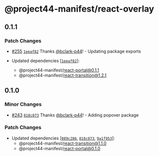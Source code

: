 # @project44-manifest/react-overlay

## 0.1.1

### Patch Changes

- [#255](https://github.com/project44/manifest/pull/255)
  [`1eeaf82`](https://github.com/project44/manifest/commit/1eeaf82ec53c9e229c1dc91d9d88f2dcc6f8e391)
  Thanks [@bclark-p44](https://github.com/bclark-p44)! - Updating package exports

- Updated dependencies
  [[`1eeaf82`](https://github.com/project44/manifest/commit/1eeaf82ec53c9e229c1dc91d9d88f2dcc6f8e391)]:
  - @project44-manifest/react-portal@0.1.1
  - @project44-manifest/react-transition@1.2.1

## 0.1.0

### Minor Changes

- [#243](https://github.com/project44/manifest/pull/243)
  [`818c073`](https://github.com/project44/manifest/commit/818c0739a56553e405b6e5f8a9d2339e48b6b1ec)
  Thanks [@bclark-p44](https://github.com/bclark-p44)! - Adding popover package

### Patch Changes

- Updated dependencies
  [[`089c286`](https://github.com/project44/manifest/commit/089c286124c5895478cd51fa22646aa8493da8c2),
  [`818c073`](https://github.com/project44/manifest/commit/818c0739a56553e405b6e5f8a9d2339e48b6b1ec),
  [`9a1f953`](https://github.com/project44/manifest/commit/9a1f953847cc6d82b8d1a1516d7de2fb87252a3d)]:
  - @project44-manifest/react-transition@1.1.0
  - @project44-manifest/react-portal@0.1.0
